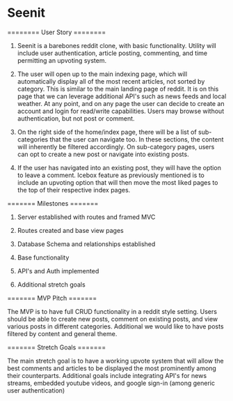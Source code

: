 # Seenit

======== User Story ========

1. Seenit is a barebones reddit clone, with basic functionality. Utility will include user authentication, article posting, commenting, and time permitting an upvoting system.

2. The user will open up to the main indexing page, which will automatically display all of the most recent articles, not sorted by category. This is similar to the main landing page of reddit. It is on this page that we can leverage additional API's such as news feeds and local weather. At any point, and on any page the user can decide to create an account and login for read/write capabilities. Users may browse without authentication, but not post or comment.

3. On the right side of the home/index page, there will be a list of sub-categories that the user can navigate too. In these sections, the content will inherently be filtered accordingly. On sub-category pages, users can opt to create a new post or navigate into existing posts.

4. If the user has navigated into an existing post, they will have the option to leave a comment. Icebox feature as previously mentioned is to include an upvoting option that will then move the most liked pages to the top of their respective index pages.


======= Milestones =======

1. Server established with routes and framed MVC

2. Routes created and base view pages

3. Database Schema and relationships established

4. Base functionality

5. API's and Auth implemented

6. Additional stretch goals

======= MVP Pitch =======

The MVP is to have full CRUD functionality in a reddit style setting. Users should be able to create new posts, comment on existing posts, and view various posts in different categories. Additional we would like to have posts filtered by content and general theme.

======= Stretch Goals =======

The main stretch goal is to have a working upvote system that will allow the best comments and articles to be displayed the most prominently among their counterparts. Additional goals include integrating API's for news streams, embedded youtube videos, and google sign-in (among generic user authentication)
